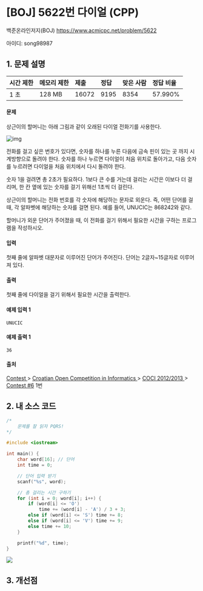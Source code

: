 # [BOJ] 5622번 다이얼 (CPP)

백준온라인저지(BOJ) https://www.acmicpc.net/problem/5622

아이디: song98987



## 1. 문제 설명

| 시간 제한 | 메모리 제한 | 제출  | 정답 | 맞은 사람 | 정답 비율 |
| :-------- | :---------- | :---- | :--- | :-------- | :-------- |
| 1 초      | 128 MB      | 16072 | 9195 | 8354      | 57.990%   |

#### 문제

상근이의 할머니는 아래 그림과 같이 오래된 다이얼 전화기를 사용한다.

![img](https://onlinejudgeimages.s3-ap-northeast-1.amazonaws.com/upload/images/dial.png)

전화를 걸고 싶은 번호가 있다면, 숫자를 하나를 누른 다음에 금속 핀이 있는 곳 까지 시계방향으로 돌려야 한다. 숫자를 하나 누르면 다이얼이 처음 위치로 돌아가고, 다음 숫자를 누르려면 다이얼을 처음 위치에서 다시 돌려야 한다.

숫자 1을 걸려면 총 2초가 필요하다. 1보다 큰 수를 거는데 걸리는 시간은 이보다 더 걸리며, 한 칸 옆에 있는 숫자를 걸기 위해선 1초씩 더 걸린다.

상근이의 할머니는 전화 번호를 각 숫자에 해당하는 문자로 외운다. 즉, 어떤 단어를 걸 때, 각 알파벳에 해당하는 숫자를 걸면 된다. 예를 들어, UNUCIC는 868242와 같다.

할머니가 외운 단어가 주어졌을 때, 이 전화를 걸기 위해서 필요한 시간을 구하는 프로그램을 작성하시오.

#### 입력

첫째 줄에 알파벳 대문자로 이루어진 단어가 주어진다. 단어는 2글자~15글자로 이루어져 있다.

#### 출력

첫째 줄에 다이얼을 걸기 위해서 필요한 시간을 출력한다.



#### 예제 입력 1

```
UNUCIC
```

#### 예제 출력 1

```
36
```



#### 출처

[Contest ](https://www.acmicpc.net/category/45)> [Croatian Open Competition in Informatics ](https://www.acmicpc.net/category/17)> [COCI 2012/2013 ](https://www.acmicpc.net/category/18)> [Contest #6](https://www.acmicpc.net/category/detail/560) 1번



## 2. 내 소스 코드

```C++
/*
	문제를 잘 읽자 PQRS!
*/

#include <iostream>

int main() {
	char word[16]; // 단어
	int time = 0;

	// 단어 입력 받기
	scanf("%s", word);

	// 총 걸리는 시간 구하기
	for (int i = 0; word[i]; i++) {
		if (word[i] <= 'O') 
			time += (word[i] - 'A') / 3 + 3;
		else if (word[i] <= 'S') time += 8;
		else if (word[i] <= 'V') time += 9;
		else time += 10;
	}

	printf("%d", time);
}
```

<img src="images/5622번.png">



## 3. 개선점

